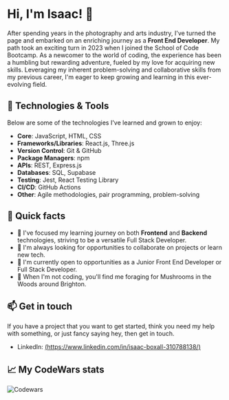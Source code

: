 # Hi, I'm Isaac! 👋

After spending years in the photography and arts industry, I've turned the page and embarked on an enriching journey as a **Front End Developer**. My path took an exciting turn in 2023 when I joined the School of Code Bootcamp. As a newcomer to the world of coding, the experience has been a humbling but rewarding adventure, fueled by my love for acquiring new skills. Leveraging my inherent problem-solving and collaborative skills from my previous career, I'm eager to keep growing and learning in this ever-evolving field.


## 🔧 Technologies & Tools

Below are some of the technologies I've learned and grown to enjoy:

- **Core**: JavaScript, HTML, CSS
- **Frameworks/Libraries**: React.js, Three.js
- **Version Control**: Git & GitHub
- **Package Managers**: npm
- **APIs**: REST, Express.js
- **Databases**: SQL, Supabase
- **Testing**: Jest, React Testing Library
- **CI/CD**: GitHub Actions
- **Other**: Agile methodologies, pair programming, problem-solving

## 🚀 Quick facts

- 🔭 I've focused my learning journey on both **Frontend** and **Backend** technologies, striving to be a versatile Full Stack Developer.
- 🌱 I'm always looking for opportunities to collaborate on projects or learn new tech.
- 🎯 I'm currently open to opportunities as a Junior Front End Developer or Full Stack Developer.
- 🍄 When I'm not coding, you'll find me foraging for Mushrooms in the Woods around Brighton.

## 📫 Get in touch

If you have a project that you want to get started, think you need my help with something, or just fancy saying hey, then get in touch.

- LinkedIn: [(https://www.linkedin.com/in/isaac-boxall-310788138/)]((https://www.linkedin.com/in/isaac-boxall-310788138/))

## 📈 My CodeWars stats

![Codewars](https://github.r2v.ch/codewars?user=Isaacboxall1&stroke=blue)


